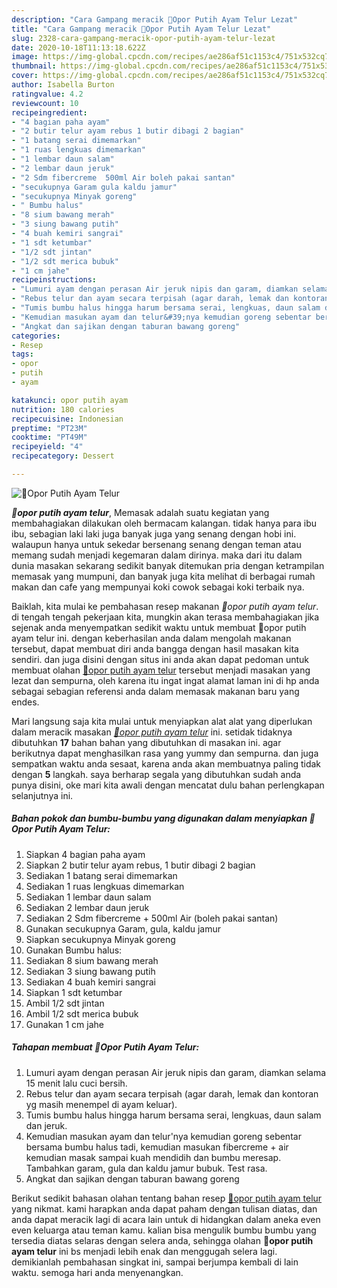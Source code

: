 ```yaml
---
description: "Cara Gampang meracik 🐣Opor Putih Ayam Telur Lezat"
title: "Cara Gampang meracik 🐣Opor Putih Ayam Telur Lezat"
slug: 2328-cara-gampang-meracik-opor-putih-ayam-telur-lezat
date: 2020-10-18T11:13:18.622Z
image: https://img-global.cpcdn.com/recipes/ae286af51c1153c4/751x532cq70/🐣opor-putih-ayam-telur-foto-resep-utama.jpg
thumbnail: https://img-global.cpcdn.com/recipes/ae286af51c1153c4/751x532cq70/🐣opor-putih-ayam-telur-foto-resep-utama.jpg
cover: https://img-global.cpcdn.com/recipes/ae286af51c1153c4/751x532cq70/🐣opor-putih-ayam-telur-foto-resep-utama.jpg
author: Isabella Burton
ratingvalue: 4.2
reviewcount: 10
recipeingredient:
- "4 bagian paha ayam"
- "2 butir telur ayam rebus 1 butir dibagi 2 bagian"
- "1 batang serai dimemarkan"
- "1 ruas lengkuas dimemarkan"
- "1 lembar daun salam"
- "2 lembar daun jeruk"
- "2 Sdm fibercreme  500ml Air boleh pakai santan"
- "secukupnya Garam gula kaldu jamur"
- "secukupnya Minyak goreng"
- " Bumbu halus"
- "8 sium bawang merah"
- "3 siung bawang putih"
- "4 buah kemiri sangrai"
- "1 sdt ketumbar"
- "1/2 sdt jintan"
- "1/2 sdt merica bubuk"
- "1 cm jahe"
recipeinstructions:
- "Lumuri ayam dengan perasan Air jeruk nipis dan garam, diamkan selama 15 menit lalu cuci bersih."
- "Rebus telur dan ayam secara terpisah (agar darah, lemak dan kontoran yg masih menempel di ayam keluar)."
- "Tumis bumbu halus hingga harum bersama serai, lengkuas, daun salam dan jeruk."
- "Kemudian masukan ayam dan telur&#39;nya kemudian goreng sebentar bersama bumbu halus tadi, kemudian masukan fibercreme + air kemudian masak sampai kuah mendidih dan bumbu meresap. Tambahkan garam, gula dan kaldu jamur bubuk. Test rasa."
- "Angkat dan sajikan dengan taburan bawang goreng"
categories:
- Resep
tags:
- opor
- putih
- ayam

katakunci: opor putih ayam 
nutrition: 180 calories
recipecuisine: Indonesian
preptime: "PT23M"
cooktime: "PT49M"
recipeyield: "4"
recipecategory: Dessert

---
```



![🐣Opor Putih Ayam Telur](https://img-global.cpcdn.com/recipes/ae286af51c1153c4/751x532cq70/🐣opor-putih-ayam-telur-foto-resep-utama.jpg)

<b><i>🐣opor putih ayam telur</i></b>, Memasak adalah suatu kegiatan yang membahagiakan dilakukan oleh bermacam kalangan. tidak hanya para ibu ibu, sebagian laki laki juga banyak juga yang senang dengan hobi ini. walaupun hanya untuk sekedar bersenang senang dengan teman atau memang sudah menjadi kegemaran dalam dirinya. maka dari itu dalam dunia masakan sekarang sedikit banyak ditemukan pria dengan ketrampilan memasak yang mumpuni, dan banyak juga kita melihat di berbagai rumah makan dan cafe yang mempunyai koki cowok sebagai koki terbaik nya.

Baiklah, kita mulai ke pembahasan resep makanan <i>🐣opor putih ayam telur</i>. di tengah tengah pekerjaan kita, mungkin akan terasa membahagiakan jika sejenak anda menyempatkan sedikit waktu untuk membuat 🐣opor putih ayam telur ini. dengan keberhasilan anda dalam mengolah makanan tersebut, dapat membuat diri anda bangga dengan hasil masakan kita sendiri. dan juga disini dengan situs ini anda akan dapat pedoman untuk membuat olahan <u>🐣opor putih ayam telur</u> tersebut menjadi masakan yang lezat dan sempurna, oleh karena itu ingat ingat alamat laman ini di hp anda sebagai sebagian referensi anda dalam memasak makanan baru yang endes.




Mari langsung saja kita mulai untuk menyiapkan alat alat yang diperlukan dalam meracik masakan <u><i>🐣opor putih ayam telur</i></u> ini. setidak tidaknya dibutuhkan <b>17</b> bahan bahan yang dibutuhkan di masakan ini. agar berikutnya dapat menghasilkan rasa yang yummy dan sempurna. dan juga sempatkan waktu anda sesaat, karena anda akan membuatnya paling tidak dengan <b>5</b> langkah. saya berharap segala yang dibutuhkan sudah anda punya disini, oke mari kita awali dengan mencatat dulu bahan perlengkapan selanjutnya ini.

<!--inarticleads1-->

##### Bahan pokok dan bumbu-bumbu yang digunakan dalam menyiapkan 🐣Opor Putih Ayam Telur:

1. Siapkan 4 bagian paha ayam
1. Siapkan 2 butir telur ayam rebus, 1 butir dibagi 2 bagian
1. Sediakan 1 batang serai dimemarkan
1. Sediakan 1 ruas lengkuas dimemarkan
1. Sediakan 1 lembar daun salam
1. Sediakan 2 lembar daun jeruk
1. Sediakan 2 Sdm fibercreme + 500ml Air (boleh pakai santan)
1. Gunakan secukupnya Garam, gula, kaldu jamur
1. Siapkan secukupnya Minyak goreng
1. Gunakan  Bumbu halus:
1. Sediakan 8 sium bawang merah
1. Sediakan 3 siung bawang putih
1. Sediakan 4 buah kemiri sangrai
1. Siapkan 1 sdt ketumbar
1. Ambil 1/2 sdt jintan
1. Ambil 1/2 sdt merica bubuk
1. Gunakan 1 cm jahe




<!--inarticleads2-->

##### Tahapan membuat 🐣Opor Putih Ayam Telur:

1. Lumuri ayam dengan perasan Air jeruk nipis dan garam, diamkan selama 15 menit lalu cuci bersih.
1. Rebus telur dan ayam secara terpisah (agar darah, lemak dan kontoran yg masih menempel di ayam keluar).
1. Tumis bumbu halus hingga harum bersama serai, lengkuas, daun salam dan jeruk.
1. Kemudian masukan ayam dan telur&#39;nya kemudian goreng sebentar bersama bumbu halus tadi, kemudian masukan fibercreme + air kemudian masak sampai kuah mendidih dan bumbu meresap. Tambahkan garam, gula dan kaldu jamur bubuk. Test rasa.
1. Angkat dan sajikan dengan taburan bawang goreng




Berikut sedikit bahasan olahan tentang bahan resep <u>🐣opor putih ayam telur</u> yang nikmat. kami harapkan anda dapat paham dengan tulisan diatas, dan anda dapat meracik lagi di acara lain untuk di hidangkan dalam aneka even even keluarga atau teman kamu. kalian bisa mengulik bumbu bumbu yang tersedia diatas selaras dengan selera anda, sehingga olahan <b>🐣opor putih ayam telur</b> ini bs menjadi lebih enak dan menggugah selera lagi. demikianlah pembahasan singkat ini, sampai berjumpa kembali di lain waktu. semoga hari anda menyenangkan.
